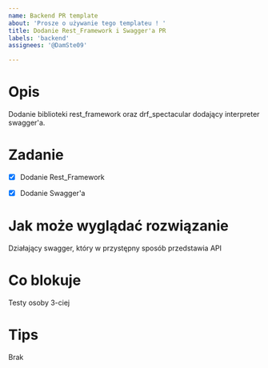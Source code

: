 ```yaml
---
name: Backend PR template 
about: 'Prosze o używanie tego templateu ! '
title: Dodanie Rest_Framework i Swagger'a PR
labels: 'backend'
assignees: '@DamSte09'

---
```


# Opis

Dodanie biblioteki rest_framework oraz drf_spectacular dodający interpreter swagger'a.

# Zadanie

- [X] Dodanie Rest_Framework 

- [X] Dodanie Swagger'a



# Jak może wyglądać rozwiązanie 

Działający swagger, który w przystępny sposób przedstawia API

# Co blokuje 

Testy osoby 3-ciej

# Tips 

Brak
